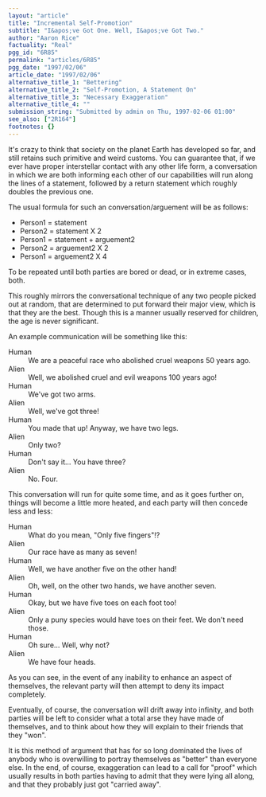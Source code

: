 ```yaml
---
layout: "article"
title: "Incremental Self-Promotion"
subtitle: "I&apos;ve Got One. Well, I&apos;ve Got Two."
author: "Aaron Rice"
factuality: "Real"
pgg_id: "6R85"
permalink: "articles/6R85"
pgg_date: "1997/02/06"
article_date: "1997/02/06"
alternative_title_1: "Bettering"
alternative_title_2: "Self-Promotion, A Statement On"
alternative_title_3: "Necessary Exaggeration"
alternative_title_4: ""
submission_string: "Submitted by admin on Thu, 1997-02-06 01:00"
see_also: ["2R164"]
footnotes: {}
---
```

<div>
<p>It's crazy to think that society on the planet Earth has developed so far, and still retains such primitive and weird customs. You can guarantee that, if we ever have proper interstellar contact with any other life form, a conversation in which we are both informing each other of our capabilities will run along the lines of a statement, followed by a return statement which roughly doubles the previous one.</p>
<p>The usual formula for such an conversation/arguement will be as follows:</p>
<ul>
<li>Person1 = statement</li>
<li>Person2 = statement X 2</li>
<li>Person1 = statement + arguement2</li>
<li>Person2 = arguement2 X 2</li>
<li>Person1 = arguement2 X 4</li>
</ul>
<p>To be repeated until both parties are bored or dead, or in extreme cases, both.</p>
<p>This roughly mirrors the conversational technique of any two people picked out at random, that are determined to put forward their major view, which is that they are the best. Though this is a manner usually reserved for children, the age is never significant.</p>
<p>An example communication will be something like this:</p>
<dl compact>
<dt>Human</dt>
<dd>We are a peaceful race who abolished cruel weapons 50 years ago.</dd>
<dt>Alien</dt>
<dd>Well, we abolished cruel and evil weapons 100 years ago!</dd>
<dt>Human</dt>
<dd>We've got two arms.</dd>
<dt>Alien</dt>
<dd>Well, we've got three!</dd>
<dt>Human</dt>
<dd>You made that up! Anyway, we have two legs.</dd>
<dt>Alien</dt>
<dd>Only two?</dd>
<dt>Human</dt>
<dd>Don't say it... You have three?</dd>
<dt>Alien</dt>
<dd>No. Four.</dd>
</dl>
<p>This conversation will run for quite some time, and as it goes further on, things will become a little more heated, and each party will then concede less and less:</p>
<dl compact>
<dt>Human</dt>
<dd>What do you mean, "Only five fingers"!?</dd>
<dt>Alien</dt>
<dd>Our race have as many as seven!</dd>
<dt>Human</dt>
<dd>Well, we have another five on the other hand!</dd>
<dt>Alien</dt>
<dd>Oh, well, on the other two hands, we have another seven.</dd>
<dt>Human</dt>
<dd>Okay, but we have five toes on each foot too!</dd>
<dt>Alien</dt>
<dd>Only a puny species would have toes on their feet. We don't need those.</dd>
<dt>Human</dt>
<dd>Oh sure... Well, why not?</dd>
<dt>Alien</dt>
<dd>We have four heads.</dd>
</dl>
<p>As you can see, in the event of any inability to enhance an aspect of themselves, the relevant party will then attempt to deny its impact completely.</p>
<p>Eventually, of course, the conversation will drift away into infinity, and both parties will be left to consider what a total arse they have made of themselves, and to think about how they will explain to their friends that they "won".</p>
<p>It is this method of argument that has for so long dominated the lives of anybody who is overwilling to portray themselves as "better" than everyone else. In the end, of course, exaggeration can lead to a call for "proof" which usually results in both parties having to admit that they were lying all along, and that they probably just got "carried away".</p>
</div>
